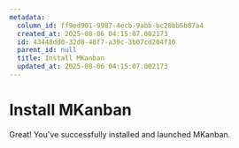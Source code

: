 ```yaml
---
metadata:
  column_id: ff9ed901-9987-4ecb-9abb-bc28bb5b87a4
  created_at: 2025-08-06 04:15:07.002173
  id: 43448dd0-32d8-48f7-a39c-3b07cd204f10
  parent_id: null
  title: Install MKanban
  updated_at: 2025-08-06 04:15:07.002173
---
```


# Install MKanban


Great! You've successfully installed and launched MKanban.